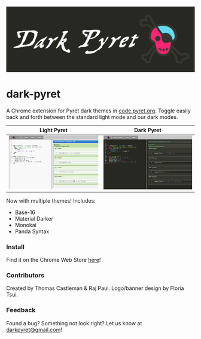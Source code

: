 ![](https://raw.githubusercontent.com/thomascastleman/dark-pyret/master/images/dark-pyret-banner.png)

# dark-pyret
A Chrome extension for Pyret dark themes in [code.pyret.org](https://code.pyret.org/). Toggle easily back and forth between the standard light mode and our dark modes.

Light Pyret             |  Dark Pyret
:-------------------------:|:-------------------------:
![](https://raw.githubusercontent.com/thomascastleman/dark-pyret/master/images/light-pyret-demo.png)  |  ![](https://raw.githubusercontent.com/thomascastleman/dark-pyret/master/images/dark-pyret-demo.png)

Now with multiple themes!
Includes:
- Base-16
- Material Darker
- Monokai
- Panda Syntax

### Install
Find it on the Chrome Web Store [here](https://chrome.google.com/webstore/detail/dark-pyret/jahmdeebfkoocpblokbimjnebdogpflo)!

### Contributors
Created by Thomas Castleman & Raj Paul. Logo/banner design by Floria Tsui.

### Feedback
Found a bug? Something not look right? Let us know at darkpyret@gmail.com!